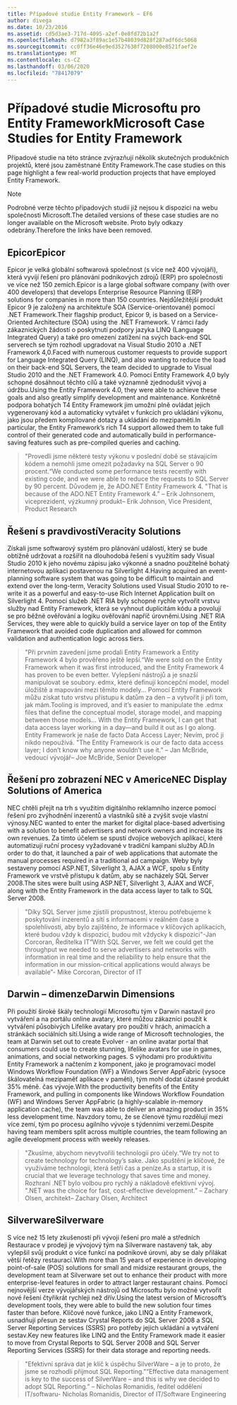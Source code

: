 ```yaml
---
title: Případové studie Entity Framework – EF6
author: divega
ms.date: 10/23/2016
ms.assetid: cd5d3ae3-717d-4095-a2ef-0e8fd72b1a2f
ms.openlocfilehash: d7982a3f89ac1e57b48039d828f287adf6dc5068
ms.sourcegitcommit: cc0ff36e46e9ed3527638f7208000e8521faef2e
ms.translationtype: MT
ms.contentlocale: cs-CZ
ms.lasthandoff: 03/06/2020
ms.locfileid: "78417079"
---
```

# <a name="microsoft-case-studies-for-entity-framework"></a><span data-ttu-id="80c15-102">Případové studie Microsoftu pro Entity Framework</span><span class="sxs-lookup"><span data-stu-id="80c15-102">Microsoft Case Studies for Entity Framework</span></span>
<span data-ttu-id="80c15-103">Případové studie na této stránce zvýrazňují několik skutečných produkčních projektů, které jsou zaměstnané Entity Framework.</span><span class="sxs-lookup"><span data-stu-id="80c15-103">The case studies on this page highlight a few real-world production projects that have employed Entity Framework.</span></span>
> [!NOTE]
> <span data-ttu-id="80c15-104">Podrobné verze těchto případových studií již nejsou k dispozici na webu společnosti Microsoft.</span><span class="sxs-lookup"><span data-stu-id="80c15-104">The detailed versions of these case studies are no longer available on the Microsoft website.</span></span> <span data-ttu-id="80c15-105">Proto byly odkazy odebrány.</span><span class="sxs-lookup"><span data-stu-id="80c15-105">Therefore the links have been removed.</span></span>

## <a name="epicor"></a><span data-ttu-id="80c15-106">Epicor</span><span class="sxs-lookup"><span data-stu-id="80c15-106">Epicor</span></span>
<span data-ttu-id="80c15-107">Epicor je velká globální softwarová společnost (s více než 400 vývojáři), která vyvíjí řešení pro plánování podnikových zdrojů (ERP) pro společnosti ve více než 150 zemích.</span><span class="sxs-lookup"><span data-stu-id="80c15-107">Epicor is a large global software company (with over 400 developers) that develops Enterprise Resource Planning (ERP) solutions for companies in more than 150 countries.</span></span>
<span data-ttu-id="80c15-108">Nejdůležitější produkt Epicor 9 je založený na architektuře SOA (Service-orientované) pomocí .NET Framework.</span><span class="sxs-lookup"><span data-stu-id="80c15-108">Their flagship product, Epicor 9, is based on a Service-Oriented Architecture (SOA) using the .NET Framework.</span></span>
<span data-ttu-id="80c15-109">V rámci řady zákaznických žádostí o poskytnutí podpory jazyka LINQ (Language Integrated Query) a také pro omezení zatížení na svých back-end SQL serverech se tým rozhodl upgradovat na Visual Studio 2010 a .NET Framework 4,0.</span><span class="sxs-lookup"><span data-stu-id="80c15-109">Faced with numerous customer requests to provide support for Language Integrated Query (LINQ), and also wanting to reduce the load on their back-end SQL Servers, the team decided to upgrade to Visual Studio 2010 and the .NET Framework 4.0.</span></span>
<span data-ttu-id="80c15-110">Pomocí Entity Framework 4,0 byly schopné dosáhnout těchto cílů a také významně zjednodušit vývoj a údržbu.</span><span class="sxs-lookup"><span data-stu-id="80c15-110">Using the Entity Framework 4.0, they were able to achieve these goals and also greatly simplify development and maintenance.</span></span>
<span data-ttu-id="80c15-111">Konkrétně podpora bohatých T4 Entity Framework jim umožní plně ovládat jejich vygenerovaný kód a automaticky vytvářet v funkcích pro ukládání výkonu, jako jsou předem kompilované dotazy a ukládání do mezipaměti.</span><span class="sxs-lookup"><span data-stu-id="80c15-111">In particular, the Entity Framework’s rich T4 support allowed them to take full control of their generated code and automatically build in performance-saving features such as pre-compiled queries and caching.</span></span>

> <span data-ttu-id="80c15-112">"Provedli jsme některé testy výkonu v poslední době se stávajícím kódem a nemohli jsme omezit požadavky na SQL Server o 90 procent.</span><span class="sxs-lookup"><span data-stu-id="80c15-112">“We conducted some performance tests recently with existing code, and we were able to reduce the requests to SQL Server by 90 percent.</span></span>
<span data-ttu-id="80c15-113">Důvodem je, že ADO.NET Entity Framework 4. "</span><span class="sxs-lookup"><span data-stu-id="80c15-113">That is because of the ADO.NET Entity Framework 4.”</span></span> <span data-ttu-id="80c15-114">– Erik Johnsonem, viceprezident, výzkumný produkt</span><span class="sxs-lookup"><span data-stu-id="80c15-114">– Erik Johnson, Vice President, Product Research</span></span>  

## <a name="veracity-solutions"></a><span data-ttu-id="80c15-115">Řešení s pravdivostí</span><span class="sxs-lookup"><span data-stu-id="80c15-115">Veracity Solutions</span></span>
<span data-ttu-id="80c15-116">Získali jsme softwarový systém pro plánování událostí, který se bude obtížně udržovat a rozšířit na dlouhodobá řešení s využitím sady Visual Studio 2010 k jeho novému zápisu jako výkonné a snadno použitelné bohatý internetovou aplikaci postavenou na Silverlight 4.</span><span class="sxs-lookup"><span data-stu-id="80c15-116">Having acquired an event-planning software system that was going to be difficult to maintain and extend over the long-term, Veracity Solutions used Visual Studio 2010 to re-write it as a powerful and easy-to-use Rich Internet Application built on Silverlight 4.</span></span>
<span data-ttu-id="80c15-117">Pomocí služeb .NET RIA byly schopné rychle vytvořit vrstvu služby nad Entity Framework, která se vyhnout duplicitám kódu a povolují se pro běžné ověřování a logiku ověřování napříč úrovněmi.</span><span class="sxs-lookup"><span data-stu-id="80c15-117">Using .NET RIA Services, they were able to quickly build a service layer on top of the Entity Framework that avoided code duplication and allowed for common validation and authentication logic across tiers.</span></span>  

> <span data-ttu-id="80c15-118">"Při prvním zavedení jsme prodali Entity Framework a Entity Framework 4 bylo prověřeno ještě lepší.</span><span class="sxs-lookup"><span data-stu-id="80c15-118">“We were sold on the Entity Framework when it was first introduced, and the Entity Framework 4 has proven to be even better.</span></span>
<span data-ttu-id="80c15-119">Vylepšení nástrojů a je snazší manipulovat se soubory. edmx, které definují koncepční model, model úložiště a mapování mezi těmito modely... Pomocí Entity Framework můžu získat tuto vrstvu přístupu k datům za den – a vytvořit ji při tom, jak mám.</span><span class="sxs-lookup"><span data-stu-id="80c15-119">Tooling is improved, and it’s easier to manipulate the .edmx files that define the conceptual model, storage model, and mapping between those models... With the Entity Framework, I can get that data access layer working in a day—and build it out as I go along.</span></span>
<span data-ttu-id="80c15-120">Entity Framework je naše de facto Data Access Layer; Nevím, proč ji nikdo nepoužívá. "</span><span class="sxs-lookup"><span data-stu-id="80c15-120">The Entity Framework is our de facto data access layer; I don’t know why anyone wouldn’t use it.”</span></span> <span data-ttu-id="80c15-121">– Jan McBride, vedoucí vývojář</span><span class="sxs-lookup"><span data-stu-id="80c15-121">– Joe McBride, Senior Developer</span></span>

## <a name="nec-display-solutions-of-america"></a><span data-ttu-id="80c15-122">Řešení pro zobrazení NEC v Americe</span><span class="sxs-lookup"><span data-stu-id="80c15-122">NEC Display Solutions of America</span></span>
<span data-ttu-id="80c15-123">NEC chtěli přejít na trh s využitím digitálního reklamního inzerce pomocí řešení pro zvýhodnění inzerentů a vlastníků sítě a zvýšit svoje vlastní výnosy.</span><span class="sxs-lookup"><span data-stu-id="80c15-123">NEC wanted to enter the market for digital place-based advertising with a solution to benefit advertisers and network owners and increase its own revenues.</span></span>
<span data-ttu-id="80c15-124">Za tímto účelem se spustí dvojice webových aplikací, které automatizují ruční procesy vyžadované v tradiční kampani služby AD.</span><span class="sxs-lookup"><span data-stu-id="80c15-124">In order to do that, it launched a pair of web applications that automate the manual processes required in a traditional ad campaign.</span></span>
<span data-ttu-id="80c15-125">Weby byly sestaveny pomocí ASP.NET, Silverlight 3, AJAX a WCF, spolu s Entity Framework ve vrstvě přístupu k datům, aby se nacházely SQL Server 2008.</span><span class="sxs-lookup"><span data-stu-id="80c15-125">The sites were built using ASP.NET, Silverlight 3, AJAX and WCF, along with the Entity Framework in the data access layer to talk to SQL Server 2008.</span></span>

> <span data-ttu-id="80c15-126">"Díky SQL Server jsme zjistili propustnost, kterou potřebujeme k poskytování inzerentů a sítí s informacemi v reálném čase a spolehlivosti, aby bylo zajištěno, že informace v klíčových aplikacích, které budou vždy k dispozici, budou mít vždycky k dispozici"-Jan Corcoran, Ředitelka IT</span><span class="sxs-lookup"><span data-stu-id="80c15-126">“With SQL Server, we felt we could get the throughput we needed to serve advertisers and networks with information in real time and the reliability to help ensure that the information in our mission-critical applications would always be available”- Mike Corcoran, Director of IT</span></span>

## <a name="darwin-dimensions"></a><span data-ttu-id="80c15-127">Darwin – dimenze</span><span class="sxs-lookup"><span data-stu-id="80c15-127">Darwin Dimensions</span></span>
<span data-ttu-id="80c15-128">Při použití široké škály technologií Microsoftu tým v Darwin nastavil pro vytváření a na portálu online avatary, které můžou zákazníci použít k vytváření působivých Lifelike avatary pro použití v hrách, animacích a stránkách sociálních sítí.</span><span class="sxs-lookup"><span data-stu-id="80c15-128">Using a wide range of Microsoft technologies, the team at Darwin set out to create Evolver - an online avatar portal that consumers could use to create stunning, lifelike avatars for use in games, animations, and social networking pages.</span></span>
<span data-ttu-id="80c15-129">S výhodami pro produktivitu Entity Framework a načtením z komponent, jako je programovací model Windows Workflow Foundation (WF) a Windows Server AppFabric (vysoce škálovatelná mezipaměť aplikace v paměti), tým mohl dodat úžasné produkt 35% méně. čas vývoje.</span><span class="sxs-lookup"><span data-stu-id="80c15-129">With the productivity benefits of the Entity Framework, and pulling in components like Windows Workflow Foundation (WF) and Windows Server AppFabric (a highly-scalable in-memory application cache), the team was able to deliver an amazing product in 35% less development time.</span></span>
<span data-ttu-id="80c15-130">Navzdory tomu, že se členové týmu rozdělují mezi více zemí, tým po procesu agilního vývoje s týdenními verzemi.</span><span class="sxs-lookup"><span data-stu-id="80c15-130">Despite having team members split across multiple countries, the team following an agile development process with weekly releases.</span></span>

 > <span data-ttu-id="80c15-131">"Zkusíme, abychom nevytvořili technologii pro účely.</span><span class="sxs-lookup"><span data-stu-id="80c15-131">“We try not to create technology for technology’s sake.</span></span> <span data-ttu-id="80c15-132">Jako spuštění je klíčové, že využíváme technologii, která šetří čas a peníze.</span><span class="sxs-lookup"><span data-stu-id="80c15-132">As a startup, it is crucial that we leverage technology that saves time and money.</span></span>
 <span data-ttu-id="80c15-133">Rozhraní .NET bylo volbou pro rychlý a nákladově efektivní vývoj. "</span><span class="sxs-lookup"><span data-stu-id="80c15-133">.NET was the choice for fast, cost-effective development.”</span></span> <span data-ttu-id="80c15-134">– Zachary Olsen, architekt</span><span class="sxs-lookup"><span data-stu-id="80c15-134">– Zachary Olsen, Architect</span></span>  

## <a name="silverware"></a><span data-ttu-id="80c15-135">Silverware</span><span class="sxs-lookup"><span data-stu-id="80c15-135">Silverware</span></span>
<span data-ttu-id="80c15-136">S více než 15 lety zkušeností při vývoji řešení pro malé a středních Restaurace v prodeji je vývojový tým na Silverware nastavený tak, aby vylepšil svůj produkt o více funkcí na podnikové úrovni, aby se daly přilákat větší řetězy restaurací.</span><span class="sxs-lookup"><span data-stu-id="80c15-136">With more than 15 years of experience in developing point-of-sale (POS) solutions for small and midsize restaurant groups, the development team at Silverware set out to enhance their product with more enterprise-level features in order to attract larger restaurant chains.</span></span>
<span data-ttu-id="80c15-137">Pomocí nejnovější verze vývojářských nástrojů od Microsoftu bylo možné vytvořit nové řešení čtyřikrát rychleji než dřív.</span><span class="sxs-lookup"><span data-stu-id="80c15-137">Using the latest version of Microsoft’s development tools, they were able to build the new solution four times faster than before.</span></span>
<span data-ttu-id="80c15-138">Klíčové nové funkce, jako LINQ a Entity Framework, usnadňují přesun ze sestav Crystal Reports do SQL Server 2008 a SQL Server Reporting Services (SSRS) pro potřeby jejich ukládání a vytváření sestav.</span><span class="sxs-lookup"><span data-stu-id="80c15-138">Key new features like LINQ and the Entity Framework made it easier to move from Crystal Reports to SQL Server 2008 and SQL Server Reporting Services (SSRS) for their data storage and reporting needs.</span></span>

> <span data-ttu-id="80c15-139">"Efektivní správa dat je klíč k úspěchu SilverWare – a je to proto, že jsme se rozhodli přijmout SQL Reporting."</span><span class="sxs-lookup"><span data-stu-id="80c15-139">“Effective data management is key to the success of SilverWare – and this is why we decided to adopt SQL Reporting.”</span></span> <span data-ttu-id="80c15-140">– Nicholas Romanidis, ředitel oddělení IT/softwaru</span><span class="sxs-lookup"><span data-stu-id="80c15-140">- Nicholas Romanidis, Director of IT/Software Engineering</span></span>
